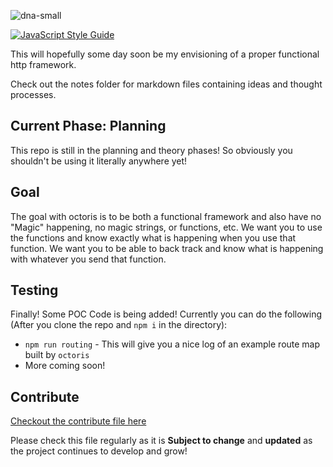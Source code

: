 ![dna-small](https://user-images.githubusercontent.com/8997380/49382441-6a3a9280-f6e4-11e8-93b0-675e6f77112f.png)

[![JavaScript Style Guide](https://cdn.rawgit.com/standard/standard/master/badge.svg)](https://github.com/standard/standard)

This will hopefully some day soon be my envisioning of a proper functional http framework.

Check out the notes folder for markdown files containing ideas and thought processes.

## Current Phase: Planning

This repo is still in the planning and theory phases! So obviously you shouldn't be using it literally anywhere yet!

## Goal

The goal with octoris is to be both a functional framework and also have no "Magic" happening, no magic strings, or functions, etc. We want you to use the functions and know exactly what is happening when you use that function. We want you to be able to back track and know what is happening with whatever you send that function.

## Testing

Finally! Some POC Code is being added! Currently you can do the following (After you clone the repo and `npm i` in the directory):

- `npm run routing` - This will give you a nice log of an example route map built by `octoris`
- More coming soon!

## Contribute

[Checkout the contribute file here](https://github.com/dhershman1/octoris/blob/master/.github/CONTRIBUTING.md)

Please check this file regularly as it is **Subject to change** and **updated** as the project continues to develop and grow!
